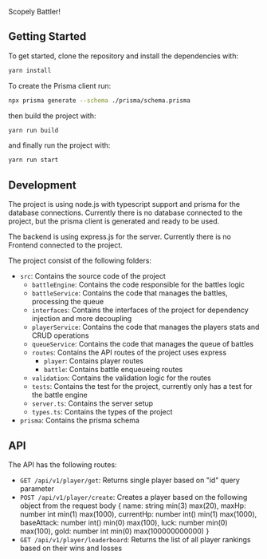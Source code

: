 Scopely Battler!

## Getting Started

To get started, clone the repository and install the dependencies with:

```bash
yarn install
```

To create the Prisma client run:

```bash
npx prisma generate --schema ./prisma/schema.prisma
```

then build the project with:

```bash
yarn run build
```

and finally run the project with:

```bash
yarn run start
```

## Development

The project is using node.js with typescript support and prisma for the database connections. Currently there is no database connected to the project, but the prisma client is generated and ready to be used.

The backend is using express.js for the server. Currently there is no Frontend connected to the project.

The project consist of the following folders:

- `src`: Contains the source code of the project
  - `battleEngine`: Contains the code responsible for the battles logic
  - `battleService`: Contains the code that manages the battles, processing the queue
  - `interfaces`: Contains the interfaces of the project for dependency injection and more decoupling
  - `playerService`: Contains the code that manages the players stats and CRUD operations
  - `queueService`: Contains the code that manages the queue of battles
  - `routes`: Contains the API routes of the project uses express
    - `player`: Contains player routes
    - `battle`: Contains battle enqueueing routes
  - `validation`: Contains the validation logic for the routes
  - `tests`: Contains the test for the project, currently only has a test for the battle engine
  - `server.ts`: Contains the server setup
  - `types.ts`: Contains the types of the project
- `prisma`: Contains the prisma schema

## API

The API has the following routes:

- `GET /api/v1/player/get`: Returns single player based on "id" query parameter
- `POST /api/v1/player/create`: Creates a player based on the following object from the request body
  {
  name: string min(3) max(20),
  maxHp: number int min(1) max(1000),
  currentHp: number int() min(1) max(1000),
  baseAttack: number int() min(0) max(100),
  luck: number min(0) max(100),
  gold: number int min(0) max(100000000000)
  }
- `GET /api/v1/player/leaderboard`: Returns the list of all player rankings based on their wins and losses
